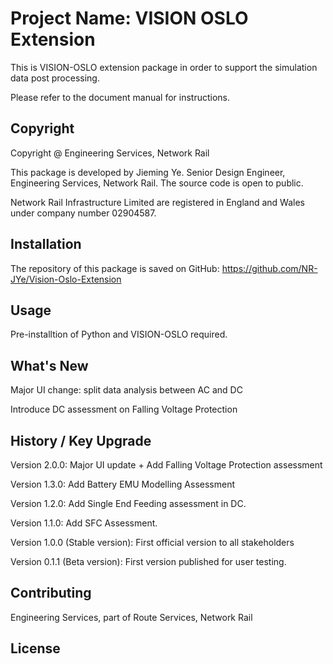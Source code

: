 # Project Name: VISION OSLO Extension

This is VISION-OSLO extension package in order to support the simulation data post processing.

Please refer to the document manual for instructions.

## Copyright

Copyright @ Engineering Services, Network Rail

This package is developed by Jieming Ye. Senior Design Engineer, Engineering Services, Network Rail.
The source code is open to public.

Network Rail Infrastructure Limited are registered in England and Wales under company number 02904587.

## Installation
The repository of this package is saved on GitHub:
https://github.com/NR-JYe/Vision-Oslo-Extension

## Usage
Pre-installtion of Python and VISION-OSLO required.

## What's New

Major UI change: split data analysis between AC and DC

Introduce DC assessment on Falling Voltage Protection

## History / Key Upgrade
Version 2.0.0: Major UI update + Add Falling Voltage Protection assessment

Version 1.3.0: Add Battery EMU Modelling Assessment

Version 1.2.0: Add Single End Feeding assessment in DC.

Version 1.1.0: Add SFC Assessment.

Version 1.0.0 (Stable version): First official version to all stakeholders

Version 0.1.1 (Beta version): First version published for user testing.

## Contributing
Engineering Services, part of Route Services, Network Rail

## License
